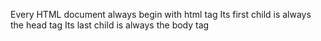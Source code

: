 Every HTML document always begin with html tag
Its first child is always the head tag
Its last child is always the body tag
